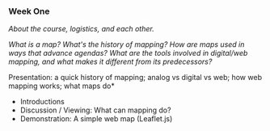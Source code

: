 ### Week One 

*About the course, logistics, and each other.*

*What is a map? What's the history of mapping? How are maps used in ways that advance agendas? What are the tools involved in digital/web mapping, and what makes it different from its predecessors?*

Presentation: a quick history of mapping; analog vs digital vs web; how web mapping works; what maps do*

- Introductions
- Discussion / Viewing: What can mapping do?
- Demonstration: A simple web map (Leaflet.js)
